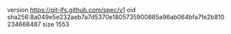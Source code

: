 version https://git-lfs.github.com/spec/v1
oid sha256:8a049e5e232aeb7a7d5370e1805735900885a96ab064bfa7fe2b810234668487
size 1553
